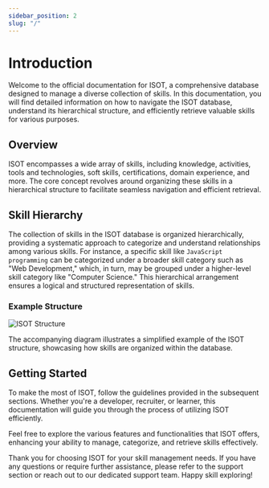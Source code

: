 ```yaml
---
sidebar_position: 2
slug: "/"
---
```


# Introduction

Welcome to the official documentation for ISOT, a comprehensive database designed to manage a diverse collection of skills. In this documentation, you will find detailed information on how to navigate the ISOT database, understand its hierarchical structure, and efficiently retrieve valuable skills for various purposes.

## Overview

ISOT encompasses a wide array of skills, including knowledge, activities, tools and technologies, soft skills, certifications, domain experience, and more. The core concept revolves around organizing these skills in a hierarchical structure to facilitate seamless navigation and efficient retrieval.

## Skill Hierarchy

The collection of skills in the ISOT database is organized hierarchically, providing a systematic approach to categorize and understand relationships among various skills. For instance, a specific skill like `JavaScript programming` can be categorized under a broader skill category such as "Web Development," which, in turn, may be grouped under a higher-level skill category like "Computer Science." This hierarchical arrangement ensures a logical and structured representation of skills.

### Example Structure

![ISOT Structure](https://i.ibb.co/zJ9Rm0V/skills-structure.png)

The accompanying diagram illustrates a simplified example of the ISOT structure, showcasing how skills are organized within the database.

## Getting Started

To make the most of ISOT, follow the guidelines provided in the subsequent sections. Whether you're a developer, recruiter, or learner, this documentation will guide you through the process of utilizing ISOT efficiently.

Feel free to explore the various features and functionalities that ISOT offers, enhancing your ability to manage, categorize, and retrieve skills effectively.

Thank you for choosing ISOT for your skill management needs. If you have any questions or require further assistance, please refer to the support section or reach out to our dedicated support team. Happy skill exploring!